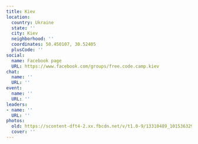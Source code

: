```yaml
---
title: Kiev
location:
  country: Ukraine
  state: ''
  city: Kiev
  neighborhood: ''
  coordinates: 50.450107, 30.52405
  plusCode: ''
social:
  name: Facebook page
  URL: https://www.facebook.com/groups/free.code.camp.kiev
chat:
  name: ''
  URL: ''
event:
  name: ''
  URL: ''
leaders:
- name: ''
  URL: ''
photos:
  old: https://scontent-dft4-2.xx.fbcdn.net/v/t1.0-9/13310489_10153632970647361_6137805127348351986_n.jpg?oh=10bfbfb2859d05a29e0760b4c3f11fed&oe=5999FCB0
  cover: ''
---
```

